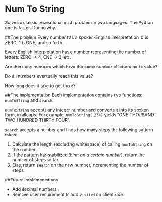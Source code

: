 # Num To String

Solves a classic recreational math problem in two languages. The Python one is faster. Dunno why.

##The problem
Every number has a spoken-English interpretation: 0 is ZERO, 1 is ONE, and so forth.

Every English interpretation has a number representing the number of letters: ZERO -> 4, ONE -> 3, etc.

Are there any numbers which have the same number of letters as its value?

Do all numbers eventually reach this value?

How long does it take to get there?


##The implementation
Each implementation contains two functions: <code>numToString</code> and <code>search</code>.

<code>numToString</code> accepts any integer number and converts it into its spoken form, in allcaps.
For example, <code>numToString(1234)</code> yields "ONE THOUSAND TWO HUNDRED THIRTY FOUR".

<code>search</code> accepts a number and finds how many steps the following pattern takes:
<ol>
<li> Calculate the length (excluding whitespace) of calling <code>numToString</code> on the number.
<li> If the pattern has stabilized (<i>hint: on a certain number</i>), return the number of steps so far.
<li> Else, return <code>search</code> on the new number, incrementing the number of steps.
</ol>

##Future implementations
<ul>
<li>Add decimal numbers
<li>Remove user requirement to add <code>visited</code> on client side
</ul>
